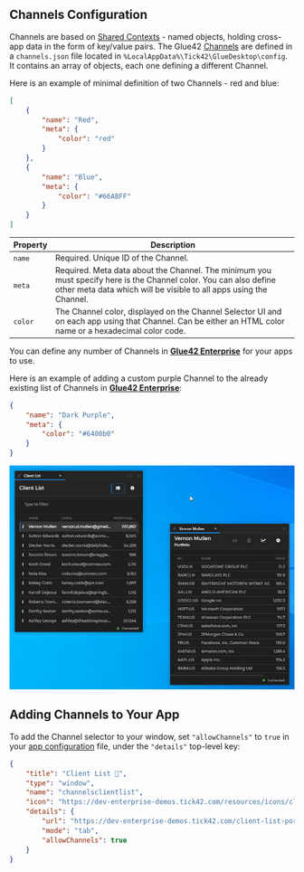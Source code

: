 ## Channels Configuration

Channels are based on [Shared Contexts](../../../glue42-concepts/data-sharing-between-apps/shared-contexts/overview/index.html) - named objects, holding cross-app data in the form of key/value pairs. The Glue42 [Channels](../../../glue42-concepts/data-sharing-between-apps/channels/overview/index.html) are defined in a `channels.json` file located in `%LocalAppData%\Tick42\GlueDesktop\config`. It contains an array of objects, each one defining a different Channel.

Here is an example of minimal definition of two Channels - red and blue:

```json
[
    {
        "name": "Red",
        "meta": {
            "color": "red"
        }
    },
    {
        "name": "Blue",
        "meta": {
            "color": "#66ABFF"
        }
    }
]
```

| Property | Description |
|----------|-------------|
| `name` | Required. Unique ID of the Channel. |
| `meta` | Required. Meta data about the Channel. The minimum you must specify here is the Channel color. You can also define other meta data which will be visible to all apps using the Channel. |
| `color` | The Channel color, displayed on the Channel Selector UI and on each app using that Channel. Can be either an HTML color name or a hexadecimal color code. |

You can define any number of Channels in [**Glue42 Enterprise**](https://glue42.com/enterprise/) for your apps to use.

Here is an example of adding a custom purple Channel to the already existing list of Channels in [**Glue42 Enterprise**](https://glue42.com/enterprise/):

```json
{
    "name": "Dark Purple",
    "meta": {
        "color": "#6400b0"
    }
}
```

![Custom Channel](../../../images/channels/custom-channel.gif)

## Adding Channels to Your App

To add the Channel selector to your window, set `"allowChannels"` to `true` in your [app configuration](../application/index.html) file, under the `"details"` top-level key:

```json
{
    "title": "Client List 🔗",
    "type": "window",
    "name": "channelsclientlist",
    "icon": "https://dev-enterprise-demos.tick42.com/resources/icons/clients.ico",
    "details": {
        "url": "https://dev-enterprise-demos.tick42.com/client-list-portfolio-contact/#/clientlist",
        "mode": "tab",
        "allowChannels": true
    }
}
```